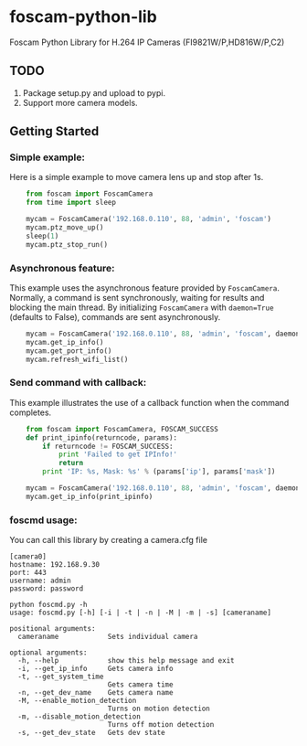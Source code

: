 foscam-python-lib
=================

Foscam Python Library for H.264 IP Cameras (FI9821W/P,HD816W/P,C2)

TODO
----
1. Package setup.py and upload to pypi.
2. Support more camera models.

Getting Started
---------------
### Simple example:
Here is a simple example to move camera lens up and stop after 1s.
```python
    from foscam import FoscamCamera
    from time import sleep

    mycam = FoscamCamera('192.168.0.110', 88, 'admin', 'foscam')
    mycam.ptz_move_up()
    sleep(1)
    mycam.ptz_stop_run()
```

### Asynchronous feature:
This example uses the asynchronous feature provided by ``FoscamCamera``.
Normally, a command is sent synchronously, waiting for results and blocking the main thread.
By initializing ``FoscamCamera`` with `daemon=True` (defaults to False), commands are sent asynchronously.
```python
    mycam = FoscamCamera('192.168.0.110', 88, 'admin', 'foscam', daemon=True)
    mycam.get_ip_info()
    mycam.get_port_info()
    mycam.refresh_wifi_list()
```

### Send command with callback:
This example illustrates the use of a callback function when the command completes.
```python
    from foscam import FoscamCamera, FOSCAM_SUCCESS
    def print_ipinfo(returncode, params):
        if returncode != FOSCAM_SUCCESS:
            print 'Failed to get IPInfo!'
            return
        print 'IP: %s, Mask: %s' % (params['ip'], params['mask'])

    mycam = FoscamCamera('192.168.0.110', 88, 'admin', 'foscam', daemon=False)
    mycam.get_ip_info(print_ipinfo)
```

### foscmd usage:
You can call this library by creating a camera.cfg file
```
[camera0]
hostname: 192.168.9.30
port: 443
username: admin
password: password

```
 

```
python foscmd.py -h
usage: foscmd.py [-h] [-i | -t | -n | -M | -m | -s] [cameraname]

positional arguments:
  cameraname            Sets individual camera

optional arguments:
  -h, --help            show this help message and exit
  -i, --get_ip_info     Gets camera info
  -t, --get_system_time
                        Gets camera time
  -n, --get_dev_name    Gets camera name
  -M, --enable_motion_detection
                        Turns on motion detection
  -m, --disable_motion_detection
                        Turns off motion detection
  -s, --get_dev_state   Gets dev state

```

